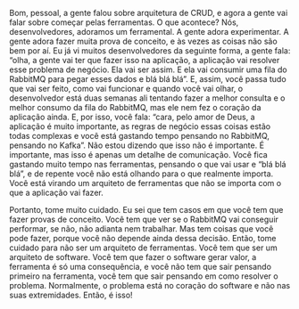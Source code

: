 Bom, pessoal, a gente falou sobre arquitetura de CRUD, e agora a gente vai falar sobre começar pelas ferramentas. O que acontece? Nós, desenvolvedores, adoramos um ferramental. A gente adora experimentar. A gente adora fazer muita prova de conceito, e às vezes as coisas não são bem por aí. Eu já vi muitos desenvolvedores da seguinte forma, a gente fala: “olha, a gente vai ter que fazer isso na aplicação, a aplicação vai resolver esse problema de negócio. Ela vai ser assim. E ela vai consumir uma fila do RabbitMQ para pegar esses dados e blá blá blá”. E, assim, você passa tudo que vai ser feito, como vai funcionar e quando você vai olhar, o desenvolvedor está duas semanas ali tentando fazer a melhor consulta e o melhor consumo da fila do RabbitMQ, mas ele nem fez o coração da aplicação ainda. E, por isso, você fala: “cara, pelo amor de Deus, a aplicação é muito importante, as regras de negócio essas coisas estão todas complexas e você está gastando tempo pensando no RabbitMQ, pensando no Kafka”. Não estou dizendo que isso não é importante. É importante, mas isso é apenas um detalhe de comunicação. Você fica gastando muito tempo nas ferramentas, pensando o que vai usar e “blá blá blá”, e de repente você não está olhando para o que realmente importa. Você está virando um arquiteto de ferramentas que não se importa com o que a aplicação vai fazer.

Portanto, tome muito cuidado. Eu sei que tem casos em que você tem que fazer provas de conceito. Você tem que ver se o RabbitMQ vai conseguir performar, se não, não adianta nem trabalhar. Mas tem coisas que você pode fazer, porque você não depende ainda dessa decisão. Então, tome cuidado para não ser um arquiteto de ferramentas. Você tem que ser um arquiteto de software. Você tem que fazer o software gerar valor, a ferramenta é só uma consequência, e você não tem que sair pensando primeiro na ferramenta, você tem que sair pensando em como resolver o problema. Normalmente, o problema está no coração do software e não nas suas extremidades. Então, é isso!